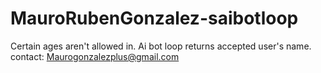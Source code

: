 # MauroRubenGonzalez-saibotloop
Certain ages aren't allowed in. Ai bot loop returns accepted user's name.
contact: Maurogonzalezplus@gmail.com
